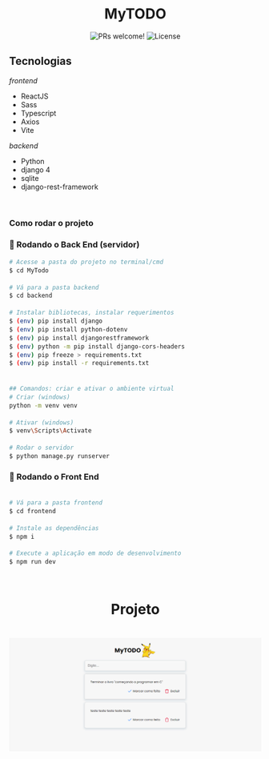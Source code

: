 <h1 align="center">
  MyTODO
</h1>

<p align="center">
 <img src="https://img.shields.io/static/v1?label=PRs&message=welcome&color=49AA26&labelColor=000000" alt="PRs welcome!" />

  <img alt="License" src="https://img.shields.io/static/v1?label=license&message=MIT&color=49AA26&labelColor=000000">
</p>

## Tecnologias

*frontend*
- ReactJS
- Sass
- Typescript
- Axios
- Vite

*backend*
- Python
- django 4
- sqlite
- django-rest-framework


</br>

### Como rodar o projeto

### 🎲 Rodando o Back End (servidor)

```bash
# Acesse a pasta do projeto no terminal/cmd
$ cd MyTodo

# Vá para a pasta backend
$ cd backend

# Instalar bibliotecas, instalar requerimentos
$ (env) pip install django
$ (env) pip install python-dotenv
$ (env) pip install djangorestframework
$ (env) python -m pip install django-cors-headers
$ (env) pip freeze > requirements.txt
$ (env) pip install -r requirements.txt


## Comandos: criar e ativar o ambiente virtual
# Criar (windows) 
python -m venv venv

# Ativar (windows)
$ venv\Scripts\Activate

# Rodar o servidor
$ python manage.py runserver

```

### 🎲 Rodando o Front End

```bash

# Vá para a pasta frontend
$ cd frontend

# Instale as dependências
$ npm i

# Execute a aplicação em modo de desenvolvimento
$ npm run dev

```

</br>

<h1 align="center"> 
	Projeto
</h1>

<h1 align="center">
<img alt="MyTodo" title="#MyTodo" src="./frontend/src/assets/todo.png" />
</h1>
